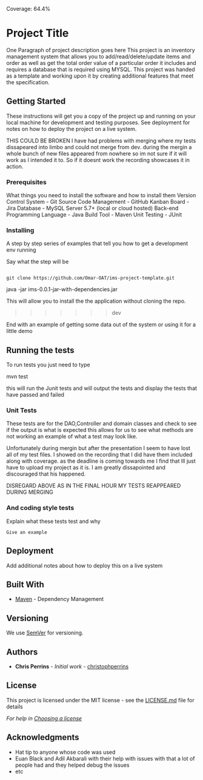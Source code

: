 
Coverage: 64.4%
# Project Title

One Paragraph of project description goes here
This project is an inventory management system that allows you to add/read/delete/update items and order as well as get the total order value of a particular order
it includes and requires a database that is required using MYSQL.
This project was handed as a template and working upon it by creating additional features that meet the specification.

## Getting Started

These instructions will get you a copy of the project up and running on your local machine for development and testing purposes. See deployment for notes on how to deploy the project on a live system.

THIS COULD BE BROKEN
I have had problems with merging where my tests dissapeared into limbo and could not merge from dev. during the mergin a whole bunch of new files appeared from nowhere so im not sure if it will work as I intended it to. So if it doesnt work the recording showcases it in action.

### Prerequisites

What things you need to install the software and how to install them
Version Control System - Git
Source Code Management - GitHub
Kanban Board - Jira
Database - MySQL Server 5.7+ (local or cloud hosted)
Back-end Programming Language - Java
Build Tool - Maven
Unit Testing - JUnit




### Installing

A step by step series of examples that tell you how to get a development env running

Say what the step will be

```

git clone https://github.com/Omar-OAT/ims-project-template.git
```

java -jar ims-0.0.1-jar-with-dependencies.jar

This will allow you to install the the application without cloning the repo.
>>>>>>> dev

End with an example of getting some data out of the system or using it for a little demo

## Running the tests


To run tests you just need to type 

mvn test

this will run the Junit tests and will output the tests and display the tests that have passed and failed

### Unit Tests 

These tests are for the DAO,Controller and domain classes and check to see if the output is what is expected
this allows for us to see what methods are not working an example of what a test may look like.

Unfortunately during mergin but after the presentation I seem to have lost all of my test files. I showed on the recording that I did have them included
along with coverage. as the deadline is coming towards me I find that Ill just have to upload my project as it is. I am greatly dissapointed and discouraged that his happened.

DISREGARD ABOVE AS IN THE FINAL HOUR MY TESTS REAPPEARED DURING MERGING


### And coding style tests

Explain what these tests test and why

```
Give an example
```

## Deployment

Add additional notes about how to deploy this on a live system

## Built With

* [Maven](https://maven.apache.org/) - Dependency Management

## Versioning

We use [SemVer](http://semver.org/) for versioning.

## Authors

* **Chris Perrins** - *Initial work* - [christophperrins](https://github.com/christophperrins)

## License

This project is licensed under the MIT license - see the [LICENSE.md](LICENSE.md) file for details 

*For help in [Choosing a license](https://choosealicense.com/)*

## Acknowledgments

* Hat tip to anyone whose code was used
* Euan Black and Adil Akbarali with their help with issues with that a lot of people had and they helped debug the issues
* etc

